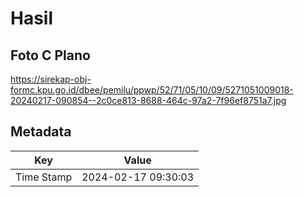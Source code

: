 # Hasil

## Foto C Plano

https://sirekap-obj-formc.kpu.go.id/dbee/pemilu/ppwp/52/71/05/10/09/5271051009018-20240217-090854--2c0ce813-8688-464c-97a2-7f96ef8751a7.jpg


## Metadata

| Key        | Value               |
| ---------- | ------------------- |
| Time Stamp | 2024-02-17 09:30:03 |



